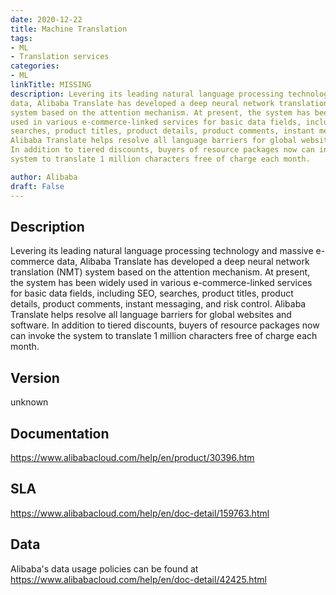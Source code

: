 ```yaml
---
date: 2020-12-22
title: Machine Translation
tags: 
- ML
- Translation services
categories: 
- ML
linkTitle: MISSING
description: Levering its leading natural language processing technology and massive e-commerce
data, Alibaba Translate has developed a deep neural network translation (NMT)
system based on the attention mechanism. At present, the system has been widely
used in various e-commerce-linked services for basic data fields, including SEO,
searches, product titles, product details, product comments, instant messaging, and risk control.
Alibaba Translate helps resolve all language barriers for global websites and software.
In addition to tiered discounts, buyers of resource packages now can invoke the
system to translate 1 million characters free of charge each month.

author: Alibaba
draft: False
---
```


## Description

Levering its leading natural language processing technology and massive e-commerce
data, Alibaba Translate has developed a deep neural network translation (NMT)
system based on the attention mechanism. At present, the system has been widely
used in various e-commerce-linked services for basic data fields, including SEO,
searches, product titles, product details, product comments, instant messaging, and risk control.
Alibaba Translate helps resolve all language barriers for global websites and software.
In addition to tiered discounts, buyers of resource packages now can invoke the
system to translate 1 million characters free of charge each month.


## Version

unknown

## Documentation

https://www.alibabacloud.com/help/en/product/30396.htm

## SLA

https://www.alibabacloud.com/help/en/doc-detail/159763.html

## Data

Alibaba's data usage policies can be found at https://www.alibabacloud.com/help/en/doc-detail/42425.html
